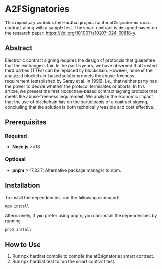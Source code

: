 # A2FSignatories

This repository contains the Hardhat project for the af2signatories smart contract along with a sample test. The smart contract is designed based on the research paper: https://doi.org/10.1007/s10207-024-00818-y.

## Abstract

Electronic contract signing requires the design of protocols that guarantee that the exchange is fair. In the past 5 years, we have observed that trusted third parties (TTPs) can be replaced by blockchain. However, none of the analyzed blockchain-based solutions meets the abuse-freeness requirement (established by Garay et al. in 1999), i.e., that neither party has the power to decide whether the protocol terminates or aborts. In this article, we present the first blockchain-based contract signing protocol that meets the abuse-freeness requirement. We analyze the economic impact that the use of blockchain has on the participants of a contract signing, concluding that the solution is both technically feasible and cost effective.

## Prerequisites

### Required
- **Node.js** >=18

### Optional
- **pnpm** >=7.33.7: Alternative package manager to npm.

## Installation

To install the dependencies, run the following command:

```shell
npm install 
```
Alternatively, if you prefer using pnpm, you can install the dependencies by running:

```shell
pnpm install 
```

## How to Use

1. Run npx hardhat compile to compile the af2signatories smart contract.
2. Run npx hardhat test to run the smart contract test.
